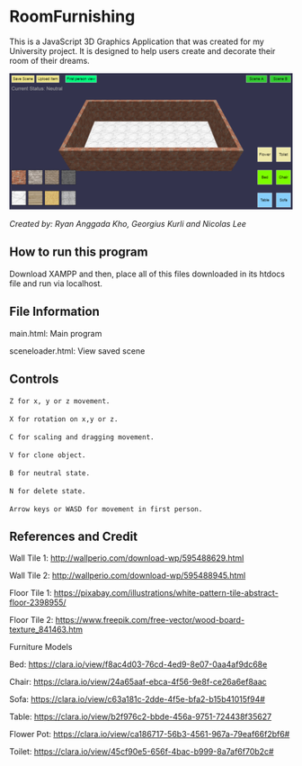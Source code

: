 # RoomFurnishing

This is a JavaScript 3D Graphics Application that was created for my University project. It is designed to help users create and decorate their room of their dreams.

<img src="roomPreview.png">

<i>Created by: Ryan Anggada Kho, Georgius Kurli and Nicolas Lee</i>

## How to run this program

Download XAMPP and then, place all of this files downloaded in its htdocs file and run via localhost.

## File Information

main.html: Main program

sceneloader.html: View saved scene

## Controls

```
Z for x, y or z movement.

X for rotation on x,y or z.

C for scaling and dragging movement.

V for clone object.

B for neutral state.

N for delete state.

Arrow keys or WASD for movement in first person.
```

## References and Credit

Wall Tile 1: http://wallperio.com/download-wp/595488629.html

Wall Tile 2: http://wallperio.com/download-wp/595488945.html

Floor Tile 1: https://pixabay.com/illustrations/white-pattern-tile-abstract-floor-2398955/

Floor Tile 2: https://www.freepik.com/free-vector/wood-board-texture_841463.htm
 
Furniture Models

Bed: https://clara.io/view/f8ac4d03-76cd-4ed9-8e07-0aa4af9dc68e

Chair: https://clara.io/view/24a65aaf-ebca-4f56-9e8f-ce26a6ef8aac

Sofa: https://clara.io/view/c63a181c-2dde-4f5e-bfa2-b15b41015f94#

Table: https://clara.io/view/b2f976c2-bbde-456a-9751-724438f35627 

Flower Pot: https://clara.io/view/ca186717-56b3-4561-967a-79eaf66f2bf6# 

Toilet: https://clara.io/view/45cf90e5-656f-4bac-b999-8a7af6f70b2c#
